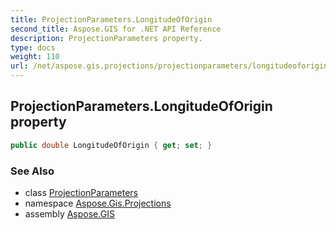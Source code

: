 ```yaml
---
title: ProjectionParameters.LongitudeOfOrigin
second_title: Aspose.GIS for .NET API Reference
description: ProjectionParameters property. 
type: docs
weight: 110
url: /net/aspose.gis.projections/projectionparameters/longitudeoforigin/
---
```

## ProjectionParameters.LongitudeOfOrigin property

```csharp
public double LongitudeOfOrigin { get; set; }
```

### See Also

* class [ProjectionParameters](../)
* namespace [Aspose.Gis.Projections](../../projectionparameters/)
* assembly [Aspose.GIS](../../../)


